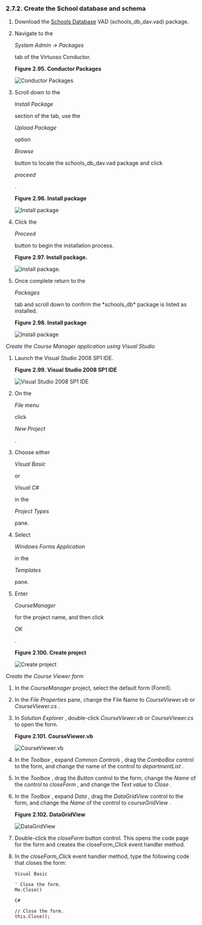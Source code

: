 <div>

<div>

<div>

<div>

### 2.7.2. Create the School database and schema

</div>

</div>

</div>

<div>

1.  Download the <a
    href="http://download.openlinksw.com/packages/5.0/virtuoso/schools_db_dav.vad"
    class="ulink" target="_top">Schools Database</a> VAD
    (schools_db_dav.vad) package.

2.  Navigate to the

    <span class="emphasis">*System Admin -\> Packages*</span>

    tab of the Virtuoso Conductor.

    <div>

    <div>

    **Figure 2.95. Conductor Packages**

    <div>

    <div>

    ![Conductor Packages](images/ui/uado1.png)

    </div>

    </div>

    </div>

      

    </div>

3.  Scroll down to the

    <span class="emphasis">*Install Package*</span>

    section of the tab, use the

    <span class="emphasis">*Upload Package*</span>

    option

    <span class="emphasis">*Browse*</span>

    button to locate the schools_db_dav.vad package and click

    <span class="emphasis">*proceed*</span>

    .

    <div>

    <div>

    **Figure 2.96. Install package**

    <div>

    <div>

    ![Install package](images/ui/uado2.png)

    </div>

    </div>

    </div>

      

    </div>

4.  Click the

    <span class="emphasis">*Proceed*</span>

    button to begin the installation process.

    <div>

    <div>

    **Figure 2.97. Install package.**

    <div>

    <div>

    ![Install package.](images/ui/uado3.png)

    </div>

    </div>

    </div>

      

    </div>

5.  Once complete return to the

    <span class="emphasis">*Packages*</span>

    tab and scroll down to confirm the \*schools_db\* package is listed
    as installed.

    <div>

    <div>

    **Figure 2.98. Install package**

    <div>

    <div>

    ![Install package](images/ui/uado4.png)

    </div>

    </div>

    </div>

      

    </div>

</div>

<span class="emphasis">*Create the Course Manager application using
Visual Studio*</span>

<div>

1.  Launch the Visual Studio 2008 SP1 IDE.

    <div>

    <div>

    **Figure 2.99. Visual Studio 2008 SP1 IDE**

    <div>

    <div>

    ![Visual Studio 2008 SP1 IDE](images/ui/uados1.png)

    </div>

    </div>

    </div>

      

    </div>

2.  On the

    <span class="emphasis">*File menu*</span>

    click

    <span class="emphasis">*New Project*</span>

    .

3.  Choose either

    <span class="emphasis">*Visual Basic*</span>

    or

    <span class="emphasis">*Visual C#*</span>

    in the

    <span class="emphasis">*Project Types*</span>

    pane.

4.  Select

    <span class="emphasis">*Windows Forms Application*</span>

    in the

    <span class="emphasis">*Templates*</span>

    pane.

5.  Enter

    <span class="emphasis">*CourseManager*</span>

    for the project name, and then click

    <span class="emphasis">*OK*</span>

    .

    <div>

    <div>

    **Figure 2.100. Create project**

    <div>

    <div>

    ![Create project](images/ui/uado5.png)

    </div>

    </div>

    </div>

      

    </div>

</div>

<span class="emphasis">*Create the Course Viewer form*</span>

<div>

1.  In the <span class="emphasis">*CourseManager*</span> project, select
    the default form (Form1).

2.  In the <span class="emphasis">*File Properties*</span> pane, change
    the File Name to <span class="emphasis">*CourseViewer.vb*</span> or
    <span class="emphasis">*CourseViewer.cs*</span> .

3.  In <span class="emphasis">*Solution Explorer*</span> , double-click
    <span class="emphasis">*CourseViewer.vb*</span> or
    <span class="emphasis">*CourseViewer.cs*</span> to open the form.

    <div>

    <div>

    **Figure 2.101. CourseViewer.vb**

    <div>

    <div>

    ![CourseViewer.vb](images/ui/uado6.png)

    </div>

    </div>

    </div>

      

    </div>

4.  In the <span class="emphasis">*Toolbox*</span> , expand
    <span class="emphasis">*Common Controls*</span> , drag the
    <span class="emphasis">*ComboBox*</span> control to the form, and
    change the name of the control to
    <span class="emphasis">*departmentList*</span> .

5.  In the <span class="emphasis">*Toolbox*</span> , drag the
    <span class="emphasis">*Button*</span> control to the form, change
    the <span class="emphasis">*Name*</span> of the control to
    <span class="emphasis">*closeForm*</span> , and change the
    <span class="emphasis">*Text value*</span> to
    <span class="emphasis">*Close*</span> .

6.  In the <span class="emphasis">*Toolbox*</span> , expand
    <span class="emphasis">*Data*</span> , drag the
    <span class="emphasis">*DataGridView*</span> control to the form,
    and change the <span class="emphasis">*Name*</span> of the control
    to <span class="emphasis">*courseGridView*</span> .

    <div>

    <div>

    **Figure 2.102. DataGridView**

    <div>

    <div>

    ![DataGridView](images/ui/uado7.png)

    </div>

    </div>

    </div>

      

    </div>

7.  Double-click the <span class="emphasis">*closeForm*</span> button
    control. This opens the code page for the form and creates the
    closeForm_Click event handler method.

8.  In the <span class="emphasis">*closeForm_Click*</span> event handler
    method, type the following code that closes the form:

    ``` programlisting
    Visual Basic

    ' Close the form.
    Me.Close()

    C#

    // Close the form.
    this.Close();
    ```

</div>

</div>
